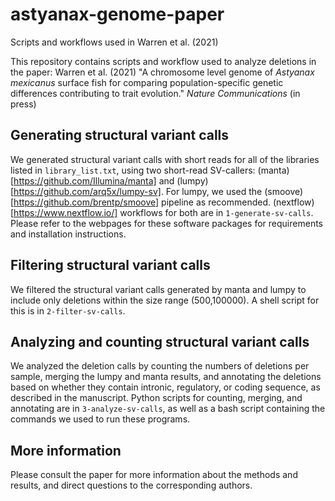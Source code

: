 # astyanax-genome-paper
Scripts and workflows used in Warren et al. (2021)

This repository contains scripts and workflow used to analyze deletions in the
paper: Warren et al. (2021) "A chromosome level genome of _Astyanax mexicanus_
surface fish for comparing population-specific genetic differences contributing
to trait evolution." _Nature Communications_ (in press)

## Generating structural variant calls
We generated structural variant calls with short reads for all of the libraries
listed in `library_list.txt`, using two short-read SV-callers:
(manta)[https://github.com/Illumina/manta] and
(lumpy)[https://github.com/arq5x/lumpy-sv]. For lumpy, we used the
(smoove)[https://github.com/brentp/smoove] pipeline as recommended.
(nextflow)[https://www.nextflow.io/] workflows for both are in
`1-generate-sv-calls`. Please refer to the webpages for these software packages
for requirements and installation instructions.

## Filtering structural variant calls
We filtered the structural variant calls generated by manta and lumpy to
include only deletions within the size range (500,100000). A shell script for
this is in `2-filter-sv-calls`.

## Analyzing and counting structural variant calls
We analyzed the deletion calls by counting the numbers of deletions per sample,
merging the lumpy and manta results, and annotating the deletions based on
whether they contain intronic, regulatory, or coding sequence, as described in
the manuscript. Python scripts for counting, merging, and annotating are in
`3-analyze-sv-calls`, as well as a bash script containing the commands we used
to run these programs.

## More information
Please consult the paper for more information about the methods and results,
and direct questions to the corresponding authors.
